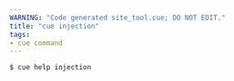 ```yaml
---
WARNING: "Code generated site_tool.cue; DO NOT EDIT."
title: "cue injection"
tags:
- cue command
---
```


```text { title="TERMINAL" codeToCopy="Y3VlIGhlbHAgaW5qZWN0aW9uCg==" }
$ cue help injection
```
